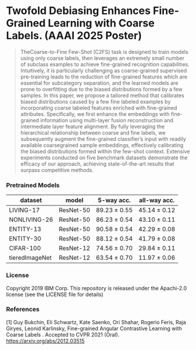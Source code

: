 # Twofold Debiasing Enhances Fine-Grained Learning with Coarse Labels. (AAAI 2025 Poster)

>TheCoarse-to-Fine Few-Shot (C2FS) task is designed to train models using only coarse labels, then leverages an extremely small number of subclass examples to achieve fine-grained recognition capabilities. Intuitively, it is particularly challenging as coarse-grained supervised pre-training leads to the reduction of fine-grained features which are essential for subcategory separation, and the learned models are prone to overfitting due to the biased distributions formed by a few samples. In this paper, we propose a tailored method that calibrates biased distributions caused by a few fine labeled examples by incorporating coarse labeled features enriched with fine-grained attributes. Specifically, we first enhance the embeddings with fine-grained information using multi-layer fusion reconstruction and intermediate layer feature alignment. By fully leveraging the hierarchical relationship between coarse and fine labels, we subsequently augment the fine-grained classifier’s input with readily available coarsegrained sample embeddings, effectively calibrating the biased distributions formed within the few-shot context. Extensive experiments conducted on five benchmark datasets demonstrate the efficacy of our approach, achieving state-of-the-art results that surpass competitive methods.

### Pretrained Models

| dataset           | model     |  5-way acc.   | all-way acc. | 
|----------------|:-----------:|:--------------:|:--------------:|
| LIVING-17      | ResNet-50 | 89.23 ± 0.55 | 45.14 ± 0.12 |
| NONLIVING-26   | ResNet-50 | 86.23 ± 0.54 | 43.10 ± 0.11 |
| ENTITY-13      | ResNet-50 | 90.58 ± 0.54 | 42.29 ± 0.08 | 
| ENTITY-30      | ResNet-50 | 88.12 ± 0.54 | 41.79 ± 0.08 | 
| CIFAR-100      | ResNet-12 | 74.56 ± 0.70 | 29.84 ± 0.11 |
| tieredImageNet | ResNet-12 | 63.54 ± 0.70 | 11.97 ± 0.06 |



### License
Copyright 2019 IBM Corp. This repository is released under the Apachi-2.0 license (see the LICENSE file for details)

### References
[1] Guy Bukchin, Eli Schwartz, Kate Saenko, Ori Shahar, Rogerio Feris, Raja Giryes, Leonid Karlinsky, Fine-grained Angular Contrastive Learning with Coarse Labels
. Accepted to CVPR 2021 (Oral). https://arxiv.org/abs/2012.03515
